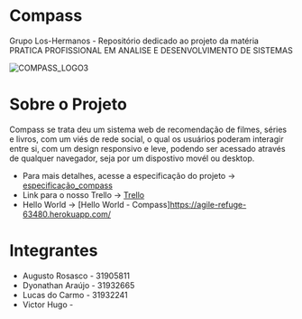 # Compass
Grupo Los-Hermanos - Repositório dedicado ao projeto da matéria PRATICA PROFISSIONAL EM ANALISE E DESENVOLVIMENTO DE SISTEMAS 

![COMPASS_LOGO3](https://user-images.githubusercontent.com/52939868/113489952-8cec3a00-949d-11eb-9d07-fa6c59c39d8f.png)

# Sobre o Projeto
Compass se trata deu um sistema web de recomendação de filmes, séries e livros, com um viés de rede social, o qual os 
usuários poderam interagir entre si, com um design responsivo e leve, podendo ser acessado através de qualquer navegador, seja por um dispostivo movél ou desktop. 

- Para mais detalhes, acesse a especificação do projeto -> [especificação_compass](https://github.com/dyolnegao/los-hermanos/blob/main/especificacao_compass.md)
- Link para o nosso Trello -> [Trello](https://trello.com/b/1RqylFYk/compass-sistema-web-los-hermanos)
- Hello World -> [Hello World - Compass]https://agile-refuge-63480.herokuapp.com/


# Integrantes 

- Augusto Rosasco - 31905811 
- Dyonathan Araújo - 31932665
- Lucas do Carmo - 31932241
- Victor Hugo - 

